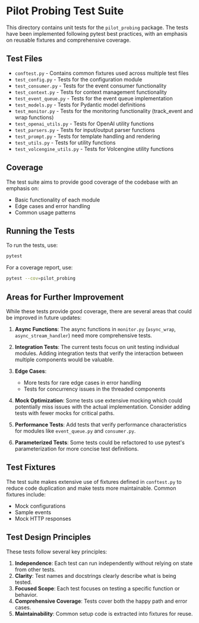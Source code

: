 # Pilot Probing Test Suite

This directory contains unit tests for the `pilot_probing` package. The tests have been implemented following pytest best practices, with an emphasis on reusable fixtures and comprehensive coverage.

## Test Files

- `conftest.py` - Contains common fixtures used across multiple test files
- `test_config.py` - Tests for the configuration module
- `test_consumer.py` - Tests for the event consumer functionality
- `test_context.py` - Tests for context management functionality
- `test_event_queue.py` - Tests for the event queue implementation
- `test_models.py` - Tests for Pydantic model definitions
- `test_monitor.py` - Tests for the monitoring functionality (track_event and wrap functions)
- `test_openai_utils.py` - Tests for OpenAI utility functions
- `test_parsers.py` - Tests for input/output parser functions
- `test_prompt.py` - Tests for template handling and rendering
- `test_utils.py` - Tests for utility functions
- `test_volcengine_utils.py` - Tests for Volcengine utility functions

## Coverage

The test suite aims to provide good coverage of the codebase with an emphasis on:

- Basic functionality of each module
- Edge cases and error handling
- Common usage patterns

## Running the Tests

To run the tests, use:

```bash
pytest
```

For a coverage report, use:

```bash
pytest --cov=pilot_probing
```

## Areas for Further Improvement

While these tests provide good coverage, there are several areas that could be improved in future updates:

1. **Async Functions**: The async functions in `monitor.py` (`async_wrap`, `async_stream_handler`) need more comprehensive tests.

2. **Integration Tests**: The current tests focus on unit testing individual modules. Adding integration tests that verify the interaction between multiple components would be valuable.

3. **Edge Cases**:
   - More tests for rare edge cases in error handling
   - Tests for concurrency issues in the threaded components

4. **Mock Optimization**: Some tests use extensive mocking which could potentially miss issues with the actual implementation. Consider adding tests with fewer mocks for critical paths.

5. **Performance Tests**: Add tests that verify performance characteristics for modules like `event_queue.py` and `consumer.py`.

6. **Parameterized Tests**: Some tests could be refactored to use pytest's parameterization for more concise test definitions.

## Test Fixtures

The test suite makes extensive use of fixtures defined in `conftest.py` to reduce code duplication and make tests more maintainable. Common fixtures include:

- Mock configurations
- Sample events
- Mock HTTP responses

## Test Design Principles

These tests follow several key principles:

1. **Independence**: Each test can run independently without relying on state from other tests.
2. **Clarity**: Test names and docstrings clearly describe what is being tested.
3. **Focused Scope**: Each test focuses on testing a specific function or behavior.
4. **Comprehensive Coverage**: Tests cover both the happy path and error cases.
5. **Maintainability**: Common setup code is extracted into fixtures for reuse. 